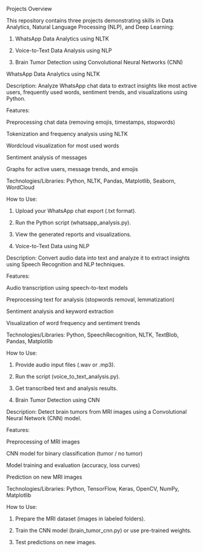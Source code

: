 Projects Overview

This repository contains three projects demonstrating skills in Data Analytics, Natural Language Processing (NLP), and Deep Learning:

1. WhatsApp Data Analytics using NLTK


2. Voice-to-Text Data Analysis using NLP


3. Brain Tumor Detection using Convolutional Neural Networks (CNN)






 WhatsApp Data Analytics using NLTK

Description:
Analyze WhatsApp chat data to extract insights like most active users, frequently used words, sentiment trends, and visualizations using Python.

Features:

Preprocessing chat data (removing emojis, timestamps, stopwords)

Tokenization and frequency analysis using NLTK

Wordcloud visualization for most used words

Sentiment analysis of messages

Graphs for active users, message trends, and emojis


Technologies/Libraries:
Python, NLTK, Pandas, Matplotlib, Seaborn, WordCloud

How to Use:

1. Upload your WhatsApp chat export (.txt format).


2. Run the Python script (whatsapp_analysis.py).


3. View the generated reports and visualizations.






2. Voice-to-Text Data using NLP

Description:
Convert audio data into text and analyze it to extract insights using Speech Recognition and NLP techniques.

Features:

Audio transcription using speech-to-text models

Preprocessing text for analysis (stopwords removal, lemmatization)

Sentiment analysis and keyword extraction

Visualization of word frequency and sentiment trends


Technologies/Libraries:
Python, SpeechRecognition, NLTK, TextBlob, Pandas, Matplotlib

How to Use:

1. Provide audio input files (.wav or .mp3).


2. Run the script (voice_to_text_analysis.py).


3. Get transcribed text and analysis results.






3. Brain Tumor Detection using CNN

Description:
Detect brain tumors from MRI images using a Convolutional Neural Network (CNN) model.

Features:

Preprocessing of MRI images

CNN model for binary classification (tumor / no tumor)

Model training and evaluation (accuracy, loss curves)

Prediction on new MRI images


Technologies/Libraries:
Python, TensorFlow, Keras, OpenCV, NumPy, Matplotlib

How to Use:

1. Prepare the MRI dataset (images in labeled folders).


2. Train the CNN model (brain_tumor_cnn.py) or use pre-trained weights.


3. Test predictions on new images.
